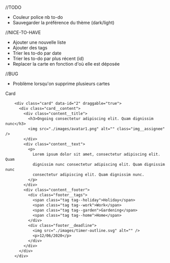 
//TODO 
- Couleur police nb to-do
- Sauvegarder la préférence du thème (dark/light)


//NICE-TO-HAVE
- Ajouter une nouvelle liste
- Ajouter des tags
- Trier les to-do par date
- Trier les to-do par plus récent (id)
- Replacer la carte en fonction d'où elle est déposée


//BUG
- Problème lorsqu'on supprime plusieurs cartes


Card

        <div class="card" data-id="2" draggable="true">
          <div class="card__content">
            <div class="content__title">
              <h3>Ongoing consectetur adipiscing elit. Quam dignissim nunc</h3>
              <img src="./images/avatar1.png" alt="" class="img__assignee" />
            </div>
            <div class="content__text">
              <p>
                Lorem ipsum dolor sit amet, consectetur adipiscing elit. Quam
                dignissim nunc consectetur adipiscing elit. Quam dignissim nunc
                consectetur adipiscing elit. Quam dignissim nunc.
              </p>
            </div>
            <div class="content__footer">
              <div class="footer__tags">
                <span class="tag tag--holiday">Holiday</span>
                <span class="tag tag--work">Work</span>
                <span class="tag tag--garden">Gardening</span>
                <span class="tag tag--home">Home</span>
              </div>
              <div class="footer__deadline">
                <img src="./images/timer-outline.svg" alt="" />
                <p>12/06/2020</p>
              </div>
            </div>
          </div>
        </div>
